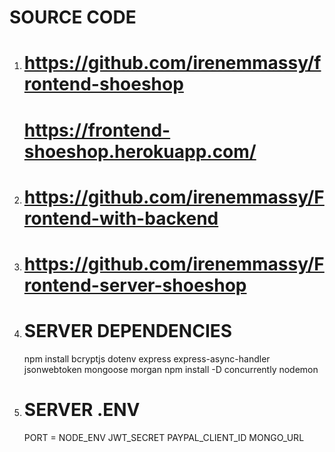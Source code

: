 # SOURCE CODE

1.  <!-- Frontend File (Static File) without Backend -->

    # https://github.com/irenemmassy/frontend-shoeshop

    <!-- LIVE -->

    # https://frontend-shoeshop.herokuapp.com/

2.  <!-- Frontend File with Backend -->

    # https://github.com/irenemmassy/Frontend-with-backend

3.  <!-- Server -->

    # https://github.com/irenemmassy/Frontend-server-shoeshop

4.  # SERVER DEPENDENCIES

    npm install bcryptjs dotenv express express-async-handler jsonwebtoken mongoose morgan
    npm install -D concurrently nodemon

5.  # SERVER .ENV
    PORT =
    NODE_ENV
    JWT_SECRET
    PAYPAL_CLIENT_ID
    MONGO_URL
